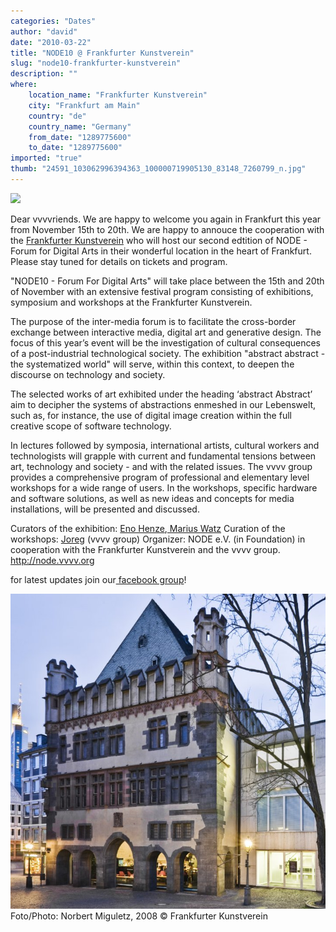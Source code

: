 ```yaml
---
categories: "Dates"
author: "david"
date: "2010-03-22"
title: "NODE10 @ Frankfurter Kunstverein"
slug: "node10-frankfurter-kunstverein"
description: ""
where: 
    location_name: "Frankfurter Kunstverein"
    city: "Frankfurt am Main"
    country: "de"
    country_name: "Germany"
    from_date: "1289775600"
    to_date: "1289775600"
imported: "true"
thumb: "24591_103062996394363_100000719905130_83148_7260799_n.jpg"
---
```



![](24591_103062996394363_100000719905130_83148_7260799_n.jpg)

Dear vvvvriends. We are happy to welcome you again in Frankfurt this year from November 15th to 20th. We are happy to annouce the cooperation with the [Frankfurter Kunstverein](http://www.fkv.de) who will host our second edtition of NODE - Forum for Digital Arts in their wonderful location in the heart of Frankfurt. Please stay tuned for details on tickets and program.
<!--break-->
"NODE10 - Forum For Digital Arts" will take place between the 15th and 20th of November with an extensive festival program consisting of exhibitions, symposium and workshops at the Frankfurter Kunstverein.

The purpose of the inter-media forum is to facilitate the cross-border exchange between interactive media, digital art and generative design. The focus of this year’s event will be the investigation of cultural consequences of a post-industrial technological society. The exhibition "abstract abstract - the systematized world" will serve, within this context, to deepen the discourse on technology and society.

The selected works of art exhibited under the heading ‘abstract Abstract’ aim to decipher the systems of abstractions enmeshed in our Lebenswelt, such as, for instance, the use of digital image creation within the full creative scope of software technology.

In lectures followed by symposia, international artists, cultural workers and technologists will grapple with current and fundamental tensions between art, technology and society - and with the related issues. The vvvv group provides a comprehensive program of professional and elementary level workshops for a wide range of users. In the workshops, specific hardware and software solutions, as well as new ideas and concepts for media installations, will be presented and discussed.


Curators of the exhibition: [Eno Henze](http://www.enohenze.de),[ Marius Watz](http://www.unlekker.net)
Curation of the workshops: [Joreg](http://joreg.ath.cx/) (vvvv group)
Organizer: NODE e.V. (in Foundation) in cooperation with the Frankfurter Kunstverein and the vvvv group.
<http://node.vvvv.org>

for latest updates join our[ facebook group](http://groups.to/nodeforum)!

![](fkv)
Foto/Photo: Norbert Miguletz, 2008
© Frankfurter Kunstverein